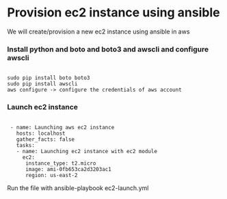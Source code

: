 # Provision ec2 instance using ansible

We will create/provision a new ec2 instance using ansible in aws

### Install python and boto and boto3 and awscli and configure awscli

```

sudo pip install boto boto3
sudo pip install awscli
aws configure -> configure the credentials of aws account  

```

### Launch ec2 instance

```

 - name: Launching aws ec2 instance
   hosts: localhost
   gather_facts: false
   tasks:
   - name: Launching ec2 instance with ec2 module
     ec2:
      instance_type: t2.micro
      image: ami-0fb653ca2d3203ac1
      region: us-east-2

```

Run the file with ansible-playbook ec2-launch.yml
